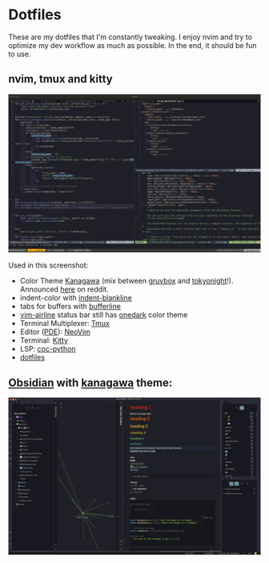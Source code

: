 Dotfiles
========
These are my dotfiles that I'm constantly tweaking. I enjoy nvim and try to optimize my dev workflow as much as possible. 
In the end, it should be fun to use.

## nvim, tmux and kitty
![](nvim_tmux_220701.png)

Used in this screenshot:
* Color Theme [Kanagawa](https://github.com/rebelot/kanagawa.nvim) (mix between [gruvbox](https://github.com/morhetz/gruvbox) and [tokyonight](https://github.com/folke/tokyonight.nvim)!). Announced [here](https://www.reddit.com/r/neovim/comments/rm92q6/kanagawanvim_if_gruvbox_and_tokyonight_had_a_baby/) on reddit.
* indent-color with [indent-blankline](https://github.com/lukas-reineke/indent-blankline.nvim)
* tabs for buffers with [bufferline](https://github.com/akinsho/bufferline.nvim)
* [vim-airline](https://github.com/vim-airline/vim-airline) status bar still has [onedark](https://github.com/joshdick/onedark.vim) color theme
* Terminal Multiplexer: [Tmux](https://github.com/tmux/tmux/wiki)
* Editor ([PDE](https://youtu.be/QMVIJhC9Veg)): [NeoVim](https://neovim.io/)
* Terminal: [Kitty](https://github.com/tmux/tmux/wiki)
* LSP: [coc-python](https://github.com/fannheyward/coc-pyright)
* [dotfiles](https://github.com/sspaeti/dotfiles)



## [Obsidian](https://github.com/sspaeti/dotfiles/tree/master/obsidian) with [kanagawa](https://github.com/sspaeti/obsidian_kanagawa) theme:
![](obsidian.jpeg)

